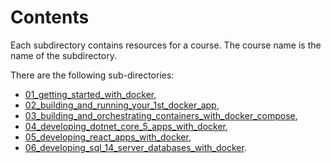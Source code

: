 # Contents

Each subdirectory contains resources for a course. The course name is the name of the subdirectory.

There are the following sub-directories:

- [01_getting_started_with_docker](01_getting_started_with_docker/),
- [02_building_and_running_your_1st_docker_app](02_building_and_running_your_1st_docker_app),
- [03_building_and_orchestrating_containers_with_docker_compose](03_building_and_orchestrating_containers_with_docker_compose),
- [04_developing_dotnet_core_5_apps_with_docker](04_developing_dotnet_core_5_apps_with_docker),
- [05_developing_react_apps_with_docker](05_developing_react_apps_with_docker),
- [06_developing_sql_14_server_databases_with_docker](06_developing_sql_14_server_databases_with_docker).
